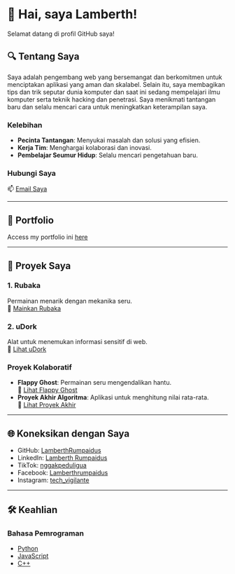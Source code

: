 # 👾 Hai, saya Lamberth!
Selamat datang di profil GitHub saya!

## 🔍 Tentang Saya
Saya adalah pengembang web yang bersemangat dan berkomitmen untuk menciptakan aplikasi yang aman dan skalabel. Selain itu, saya membagikan tips dan trik seputar dunia komputer dan saat ini sedang mempelajari ilmu komputer serta teknik hacking dan penetrasi. Saya menikmati tantangan baru dan selalu mencari cara untuk meningkatkan keterampilan saya.

### Kelebihan
- **Pecinta Tantangan**: Menyukai masalah dan solusi yang efisien.
- **Kerja Tim**: Menghargai kolaborasi dan inovasi.
- **Pembelajar Seumur Hidup**: Selalu mencari pengetahuan baru.

### Hubungi Saya
📫 [Email Saya](mailto:lamberthpaulinusrumpaidus@gmail.com)

---


## 📂 Portfolio
Access my portfolio ini [here](https://lamberthrumpaidus.netlify.app/)

---

## 💼 Proyek Saya

### 1. Rubaka
Permainan menarik dengan mekanika seru.  
🔗 [Mainkan Rubaka](https://rubaka.netlify.app/)

### 2. uDork
Alat untuk menemukan informasi sensitif di web.  
🔗 [Lihat uDork](https://github.com/lamberthrumpaidus/uDork)

### Proyek Kolaboratif
- **Flappy Ghost**: Permainan seru mengendalikan hantu.  
  🔗 [Lihat Flappy Ghost](https://github.com/lamberthrumpaidus/FlappyGhost)
- **Proyek Akhir Algoritma**: Aplikasi untuk menghitung nilai rata-rata.  
  🔗 [Lihat Proyek Akhir](https://github.com/lamberthrumpaidus/FINAL_PROJECT_ALGORITMA)

---

## 🌐 Koneksikan dengan Saya
- GitHub: [LamberthRumpaidus](https://github.com/LamberthRumpaidus/)
- LinkedIn: [Lamberth Rumpaidus](https://www.linkedin.com/in/lamberth-rumpaidus-99343a2b4/)
- TikTok: [nggakpeduligua](https://www.tiktok.com/@nggakpeduligua/)
- Facebook: [Lamberthrumpaidus](https://www.facebook.com/lamberthrumpaidus/)
- Instagram: [tech_vigilante](https://www.instagram.com/tech_vigilante/)

---

## 🛠️ Keahlian

### Bahasa Pemrograman
- [Python](https://github.com/lamberthrumpaidus/Python)
- [JavaScript](https://github.com/lamberthrumpaidus/JavaScript)
- [C++](https://github.com/lamberthrumpaidus/CPP)
